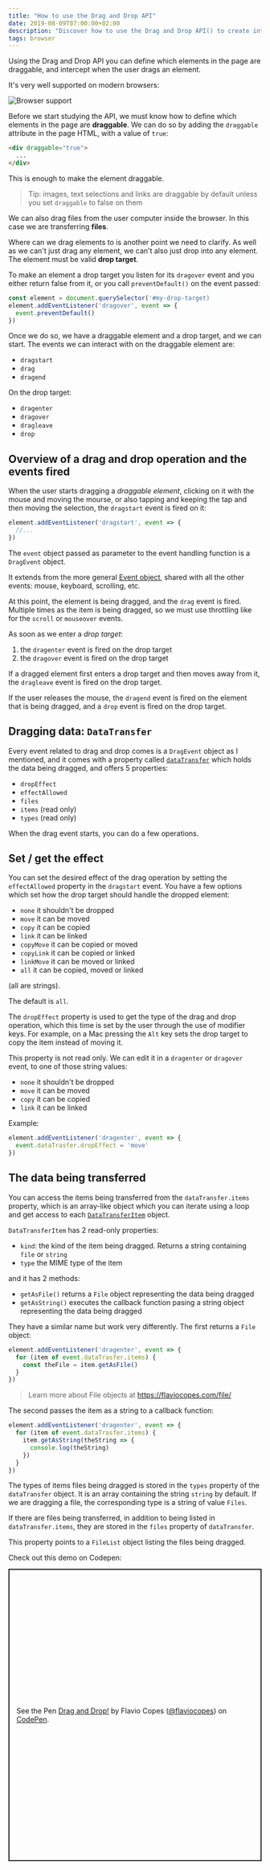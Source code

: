 ```yaml
---
title: "How to use the Drag and Drop API"
date: 2019-08-09T07:00:00+02:00
description: "Discover how to use the Drag and Drop API() to create interactive experiences for your users"
tags: browser
---
```


Using the Drag and Drop API you can define which elements in the page are draggable, and intercept when the user drags an element.

It's very well supported on modern browsers:

![Browser support](browser-support.png)

Before we start studying the API, we must know how to define which elements in the page are **draggable**. We can do so by adding the `draggable` attribute in the page HTML, with a value of `true`:

```html
<div draggable="true">
  ...
</div>
```

This is enough to make the element draggable.

> Tip: images, text selections and links are draggable by default unless you set `draggable` to false on them

We can also drag files from the user computer inside the browser. In this case we are transferring **files**.

Where can we drag elements to is another point we need to clarify. As well as we can't just drag any element, we can't also just drop into any element. The element must be valid **drop target**.

To make an element a drop target you listen for its `dragover` event and you either return false from it, or you call `preventDefault()` on the event passed:

```js
const element = document.querySelector('#my-drop-target)
element.addEventListener('dragover', event => {
  event.preventDefault()
})
```

Once we do so, we have a draggable element and a drop target, and we can start. The events we can interact with  on the draggable element are:

- `dragstart`
- `drag`
- `dragend`

On the drop target:

- `dragenter`
- `dragover`
- `dragleave`
- `drop`


## Overview of a drag and drop operation and the events fired

When the user starts dragging a *draggable element*, clicking on it with the mouse and moving the mourse, or also tapping and keeping the tap and then moving the selection, the `dragstart` event is fired on it:

```js
element.addEventListener('dragstart', event => {
  //...
})
```

The `event` object passed as parameter to the event handling function is a `DragEvent` object.

It extends from the more general [Event object](https://developer.mozilla.org/en-US/docs/Web/API/Event), shared with all the other events: mouse, keyboard, scrolling, etc.

At this point, the element is being dragged, and the `drag` event is fired. Multiple times as the item is being dragged, so we must use throttling like for the `scroll` or `mouseover` events.

As soon as we enter a *drop target*:

1. the `dragenter` event is fired on the drop target
2. the `dragover` event is fired on the drop target

If a dragged element first enters a drop target and then moves away from it, the `dragleave` event is fired on the drop target.

If the user releases the mouse, the `dragend` event is fired on the element that is being dragged, and a `drop` event is fired on the drop target.

## Dragging data: `DataTransfer`

Every event related to drag and drop comes is a `DragEvent` object as I mentioned, and it comes with a property called [`dataTransfer`](https://developer.mozilla.org/en-US/docs/Web/API/DataTransfer) which holds the data being dragged, and offers 5 properties:

- `dropEffect`
- `effectAllowed`
- `files`
- `items` (read only)
- `types` (read only)

When the drag event starts, you can do a few operations.

## Set / get the effect

You can set the desired effect of the drag operation by setting the `effectAllowed` property in the `dragstart` event. You have a few options which set how the drop target should handle the dropped element:

- `none` it shouldn't be dropped
- `move` it can be moved
- `copy` it can be copied
- `link` it can be linked
- `copyMove` it can be copied or moved
- `copyLink` it can be copied or linked
- `linkMove` it can be moved or linked
- `all` it can be copied, moved or linked

(all are strings).

The default is `all`.

The `dropEffect` property is used to get the type of the drag and drop operation, which this time is set by the user through the use of modifier keys. For example, on a Mac pressing the `Alt` key sets the drop target to copy the item instead of moving it.

This property is not read only. We can edit it in a `dragenter` or `dragover` event, to one of those string values:

- `none` it shouldn't be dropped
- `move` it can be moved
- `copy` it can be copied
- `link` it can be linked

Example:

```js
element.addEventListener('dragenter', event => {
  event.dataTrasfer.dropEffect = 'move'
})
```

## The data being transferred

You can access the items being transferred from the `dataTransfer.items` property, which is an array-like object which you can iterate using a loop and get access to each [`DataTransferItem`](https://developer.mozilla.org/en-US/docs/Web/API/DataTransferItem) object.

`DataTransferItem` has 2 read-only properties:

- `kind`: the kind of the item being dragged. Returns a string containing `file` or `string`
- `type` the MIME type of the item

and it has 2 methods:

- `getAsFile()` returns a `File` object representing the data being dragged
- `getAsString()` executes the callback function pasing a string object representing the data being dragged

They have a similar name but work very differently. The first returns a `File` object:

```js
element.addEventListener('dragenter', event => {
  for (item of event.dataTrasfer.items) {
    const theFile = item.getAsFile()
  }
})
```

> Learn more about File objects at <https://flaviocopes.com/file/>

The second passes the item as a string to a callback function:

```js
element.addEventListener('dragenter', event => {
  for (item of event.dataTrasfer.items) {
    item.getAsString(theString => {
      console.log(theString)
    })
  }
})
```

The types of items files being dragged is stored in the `types` property of the `dataTransfer` object. It is an array containing the string `string` by default. If we are dragging a file, the corresponding type is a string of value `Files`.

If there are files being transferred, in addition to being listed in `dataTransfer.items`, they are stored in the `files` property of `dataTransfer`.

This property points to a `FileList` object listing the files being dragged.

Check out this demo on Codepen:

<p class="codepen" data-height="582" data-theme-id="0" data-default-tab="result" data-user="flaviocopes" data-slug-hash="JqXZoB" style="height: 582px; box-sizing: border-box; display: flex; align-items: center; justify-content: center; border: 2px solid; margin: 1em 0; padding: 1em;" data-pen-title="Drag and Drop!">
  <span>See the Pen <a href="https://codepen.io/flaviocopes/pen/JqXZoB/">
  Drag and Drop!</a> by Flavio Copes (<a href="https://codepen.io/flaviocopes">@flaviocopes</a>)
  on <a href="https://codepen.io">CodePen</a>.</span>
</p>
<script async src="https://static.codepen.io/assets/embed/ei.js"></script>
